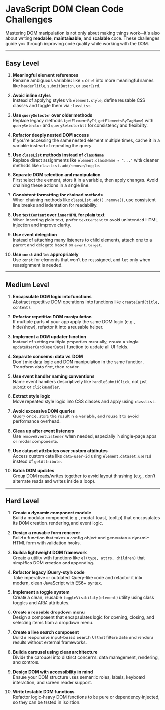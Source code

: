 # JavaScript DOM Clean Code Challenges

Mastering DOM manipulation is not only about making things work—it's also about writing **readable**, **maintainable**, and **scalable** code. These challenges guide you through improving code quality while working with the DOM.

---

## Easy Level

1. **Meaningful element references**  
   Rename ambiguous variables like `x` or `el` into more meaningful names like `headerTitle`, `submitButton`, or `userCard`.

2. **Avoid inline styles**  
   Instead of applying styles via `element.style`, define reusable CSS classes and toggle them via `classList`.

3. **Use `querySelector` over older methods**  
   Replace legacy methods (`getElementById`, `getElementsByTagName`) with `querySelector` and `querySelectorAll` for consistency and flexibility.

4. **Refactor deeply nested DOM access**  
   If you're accessing the same nested element multiple times, cache it in a variable instead of repeating the query.

5. **Use `classList` methods instead of `className`**  
   Replace direct assignments like `element.className = "..."` with cleaner methods like `classList.add/remove/toggle`.

6. **Separate DOM selection and manipulation**  
   First select the element, store it in a variable, then apply changes. Avoid chaining these actions in a single line.

7. **Consistent formatting for chained methods**  
   When chaining methods like `classList.add().remove()`, use consistent line breaks and indentation for readability.

8. **Use `textContent` over `innerHTML` for plain text**  
   When inserting plain text, prefer `textContent` to avoid unintended HTML injection and improve clarity.

9. **Use event delegation**  
   Instead of attaching many listeners to child elements, attach one to a parent and delegate based on `event.target`.

10. **Use `const` and `let` appropriately**  
    Use `const` for elements that won’t be reassigned, and `let` only when reassignment is needed.

---

## Medium Level

1. **Encapsulate DOM logic into functions**  
   Abstract repetitive DOM operations into functions like `createCard(title, content)`.

2. **Refactor repetitive DOM manipulation**  
   If multiple parts of your app apply the same DOM logic (e.g., hide/show), refactor it into a reusable helper.

3. **Implement a DOM updater function**  
   Instead of setting multiple properties manually, create a single `updateUserCard(userData)` function to update all UI fields.

4. **Separate concerns: data vs. DOM**  
   Don't mix data logic and DOM manipulation in the same function. Transform data first, then render.

5. **Use event handler naming conventions**  
   Name event handlers descriptively like `handleSubmitClick`, not just `submit` or `clickHandler`.

6. **Extract style logic**  
   Move repeated style logic into CSS classes and apply using `classList`.

7. **Avoid excessive DOM queries**  
   Query once, store the result in a variable, and reuse it to avoid performance overhead.

8. **Clean up after event listeners**  
   Use `removeEventListener` when needed, especially in single-page apps or modal components.

9. **Use dataset attributes over custom attributes**  
   Access custom data like `data-user-id` using `element.dataset.userId` instead of `getAttribute`.

10. **Batch DOM updates**  
    Group DOM reads/writes together to avoid layout thrashing (e.g., don’t alternate reads and writes inside a loop).

---

## Hard Level

1. **Create a dynamic component module**  
   Build a modular component (e.g., modal, toast, tooltip) that encapsulates its DOM creation, rendering, and event logic.

2. **Design a reusable form renderer**  
   Build a function that takes a config object and generates a dynamic HTML form with validation hooks.

3. **Build a lightweight DOM framework**  
   Create a utility with functions like `el(type, attrs, children)` that simplifies DOM creation and appending.

4. **Refactor legacy jQuery-style code**  
   Take imperative or outdated jQuery-like code and refactor it into modern, clean JavaScript with ES6+ syntax.

5. **Implement a toggle system**  
   Create a clean, reusable `toggleVisibility(element)` utility using class toggles and ARIA attributes.

6. **Create a reusable dropdown menu**  
   Design a component that encapsulates logic for opening, closing, and selecting items from a dropdown menu.

7. **Create a live search component**  
   Build a responsive input-based search UI that filters data and renders results without external frameworks.

8. **Build a carousel using clean architecture**  
   Divide the carousel into distinct concerns: data management, rendering, and controls.

9. **Design DOM with accessibility in mind**  
   Ensure your DOM structure uses semantic roles, labels, keyboard interaction, and screen reader support.

10. **Write testable DOM functions**  
    Refactor logic-heavy DOM functions to be pure or dependency-injected, so they can be tested in isolation.
